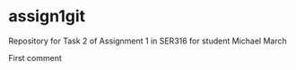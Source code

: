 # assign1git
Repository for Task 2 of Assignment 1 in SER316 for student Michael March

First comment
